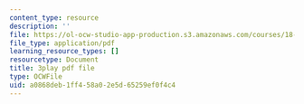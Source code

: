 ```yaml
---
content_type: resource
description: ''
file: https://ol-ocw-studio-app-production.s3.amazonaws.com/courses/18-06sc-linear-algebra-fall-2011/a0868deb1ff458a02e5d65259ef0f4c4_srxexLishgY.pdf
file_type: application/pdf
learning_resource_types: []
resourcetype: Document
title: 3play pdf file
type: OCWFile
uid: a0868deb-1ff4-58a0-2e5d-65259ef0f4c4
---
```

